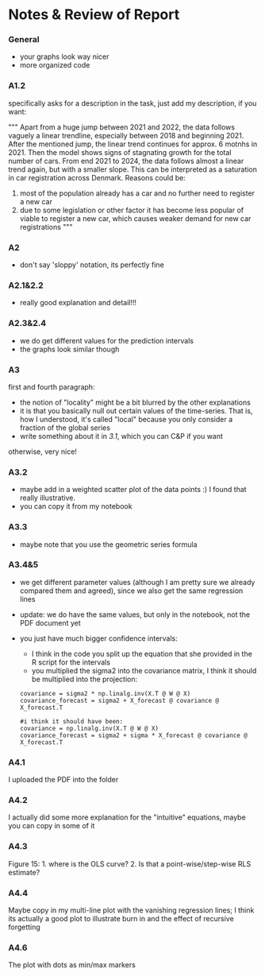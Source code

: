 # Notes & Review of Report

### General
- your graphs look way nicer
- more organized code

### A1.2
specifically asks for a description in the task, just add my description, if you want:

"""
Apart from a huge jump between 2021 and 2022, the data follows vaguely a linear trendline, especially between 2018 and beginning 2021.
After the mentioned jump, the linear trend continues for approx. 6 motnhs in 2021. Then the model shows signs of stagnating growth for the total number of cars.
From end 2021 to 2024, the data follows almost a linear trend again, but with a smaller slope. 
This can be interpreted as a saturation in car registration across Denmark. Reasons could be: 
1. most of the population already has a car and no further need to register a new car
2. due to some legislation or other factor it has become less popular of viable to register a new car, which causes weaker demand for new car registrations
"""

### A2
- don't say 'sloppy' notation, its perfectly fine

### A2.1&2.2
- really good explanation and detail!!!

### A2.3&2.4
- we do get different values for the prediction intervals
- the graphs look similar though

### A3
first and fourth paragraph:
- the notion of "locality" might be a bit blurred by the other explanations
- it is that you basically null out certain values of the time-series. That is, how I understood, it's called "local" because you only consider a fraction of the global series
- write something about it in *3.1*, which you can C&P if you want

otherwise, very nice!

### A3.2
- maybe add in a weighted scatter plot of the data points :) I found that really illustrative.
- you can copy it from my notebook

### A3.3
- maybe note that you use the geometric series formula

### A3.4&5
- we get different parameter values (although I am pretty sure we already compared them and agreed), since we also get the same regression lines
- update: we do have the same values, but only in the notebook, not the PDF document yet
- you just have much bigger confidence intervals:
    - I think in the code you split up the equation that she provided in the R script for the intervals
    - you multiplied the sigma2 into the covariance matrix, I think it should be multiplied into the projection:

    ```
    covariance = sigma2 * np.linalg.inv(X.T @ W @ X)
    covariance_forecast = sigma2 + X_forecast @ covariance @ X_forecast.T

    #i think it should have been:
    covariance = np.linalg.inv(X.T @ W @ X)
    covariance_forecast = sigma2 + sigma * X_forecast @ covariance @ X_forecast.T
    ```


### A4.1
I uploaded the PDF into the folder

### A4.2
I actually did some more explanation for the "intuitive" equations, maybe you can copy in some of it

### A4.3
Figure 15: 
    1. where is the OLS curve?
    2. Is that a point-wise/step-wise RLS estimate?

### A4.4
Maybe copy in my multi-line plot with the vanishing regression lines; I think its actually a good plot to illustrate burn in and the effect of recursive forgetting

### A4.6
The plot with dots as min/max markers